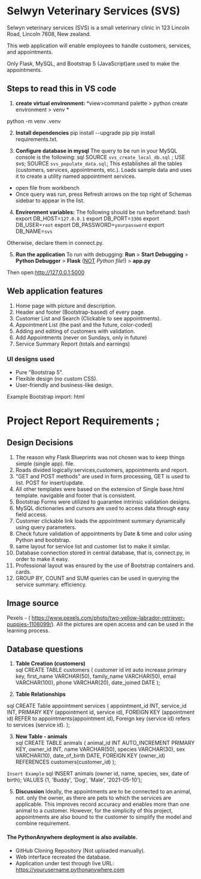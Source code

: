 # Selwyn Veterinary Services (SVS) 

Selwyn veterinary services (SVS) is a small veterinary clinic in 123 Lincoln Road, Lincoln 7608, New zealand.

This web application will enable employees to handle customers, services, and appointments.

Only Flask, MySQL, and Bootstrap 5 (JavaScript)are used to make the appointments.


## Steps to read this in VS code

1. **create virtual environment:**
*view>command palette > python create environment > venv *

python -m venv .venv

  
2.  **Install dependencies** 
pip install --upgrade pip
pip install requirements.txt.


3. **Configure database in mysql**
The query to be run in your MySQL console is the following:
sql
SOURCE `svs_create_local_db.sql` ;
USE svs;
SOURCE `svs_populate_data.sql`;
This establishes all the tables (customers, services, appointments, etc.).
Loads sample data and uses it to create a utility named appointment services.
- open file from workbench 
- Once query was run, press Refresh arrows on the top right of Schemas sidebar to appear in the list.


4. **Environment variables:**
The following should be run beforehand:
bash
export DB_HOST=`127.0.0.1`
export DB_PORT=`3306`
export DB_USER=`root`
export DB_PASSWORD=`yourpassword`
export DB_NAME=`svs`

Otherwise, declare them in connect.py.

5. **Run the application**
To run with debugging:  **Run** > **Start Debugging** > **Python Debugger** > **Flask** (<u>NOT</u> *Python file*!) > **app.py**  

Then open:http://127.0.0.1:5000


## Web application features 

1. Home page with picture and description.
2. Header and footer (Bootstrap-based) of every page.
3. Customer List and Search (Clickable to see appointments).
4. Appointment List (the past and the future, color-coded)
5. Adding and editing of customers with validation.
6. Add Appointments (never on Sundays, only in future)
7. Service Summary Report (totals and earnings)


### UI designs used 

- Pure "Bootstrap 5".
- Flexible design (no custom CSS).
- User-friendly and business-like design.

Example Bootstrap import:
html
<script src="https://cdn.jsdelivr.net/npm/bootstrap@5.3.8/dist/js/bootstrap.bundle.min.js"></script>


# Project Report Requirements ;

## Design Decisions 
1.  The reason why Flask Blueprints was not chosen was to keep things simple (single app).
    file.
2.  Roads divided logically:services,customers, appointments and report.
3.  "GET and POST methods" are used in form processing, GET is used to list.
     POST for insert/update.
4.  All other templates were based on the extension of Single base.html template. 
    navigable and footer that is consistent.
5.  Bootstrap Forms were utilized to guarantee intrinsic validation designs.
6.  MySQL dictionaries and cursors are used to access data through easy field access.
7.  Customer clickable link loads the appointment summary dynamically using query parameters.
8.  Check future validation of appointments by Date & time and color  using Python and bootstrap.
9. same layout for service list and customer list to make it similar.
10. Database connection stored in central database, that is, connect.py, in order to make it easy.
11. Professional layout was ensured by the use of Bootstrap containers and.
    cards.
12. GROUP BY, COUNT and SUM queries can be used in querying the service summary.
    efficiency.



## Image source

Pexels - ( https://www.pexels.com/photo/two-yellow-labrador-retriever-puppies-1108099/).
All the pictures are open access and can be used in the learning process.


## Database questions

1. **Table Creation (customers)**  
 sql
CREATE TABLE customers (
  customer id int auto increase primary key,
  first_name VARCHAR(50),
  family_name VARCHAR(50),
  email VARCHAR(100),
  phone VARCHAR(20),
  date_joined DATE
);


2. **Table Relationships**  

 sql
CREATE Table appointment services (
  appointment_id INT,
  service_id INT,
  PRIMARY KEY (appointment id, service id),
  FOREIGN KEY (appointment id) REFER to appointments(appointment id),
  Foreign key (service id) refers to services (service id).
);


3. **New Table - animals**  
 sql
CREATE TABLE animals (
  animal_id INT AUTO_INCREMENT PRIMARY KEY,
  owner_id INT,
  name VARCHAR(50),
  species VARCHAR(30),
  sex VARCHAR(10),
  date_of_birth DATE,
  FOREIGN KEY (owner_id) REFERENCES customers(customer_id)
);


 `Insert Example`
 sql
INSERT animals (owner id, name, species, sex, date of birth);
VALUES (1, 'Buddy', 'Dog', 'Male', '2021-05-10');


5. **Discussion** 
Ideally, the appointments are to be connected to an animal, not.
only the owner, as there are pets to which the services are applicable. This improves
record accuracy and enables more than one animal to a customer. However, for
the simplicity of this project, appointments are also bound to the customer
to simplify the model and combine requirement.



#### The PythonAnywhere deployment is also available.

-   GitHub Cloning Repository (Not uploaded manually).
-   Web interface recreated the database.
-   Application under test through live URL:
    https://yourusername.pythonanywhere.com

